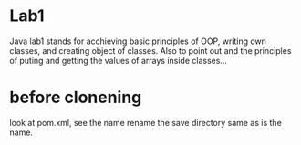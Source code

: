 # Lab1
Java lab1 stands for acchieving basic principles of OOP, writing own classes,
and creating object of classes. Also to point out and the principles of puting and getting the values of arrays inside classes…

# before clonening
look at pom.xml, see the <artifactId>name</artifactId> 
rename the save directory same as is the <artifactId> name.
